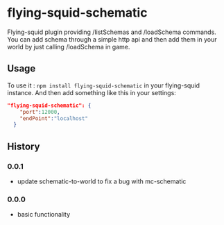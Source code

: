 # flying-squid-schematic

Flying-squid plugin providing /listSchemas and /loadSchema commands.
You can add schema through a simple http api and then add them in your world by just calling /loadSchema in game.

## Usage

To use it : `npm install flying-squid-schematic` in your flying-squid instance.
And then add something like this in your settings:
```json
"flying-squid-schematic": {
    "port":12000,
    "endPoint":"localhost"
  }
```

## History

### 0.0.1

* update schematic-to-world to fix a bug with mc-schematic

### 0.0.0

* basic functionality
